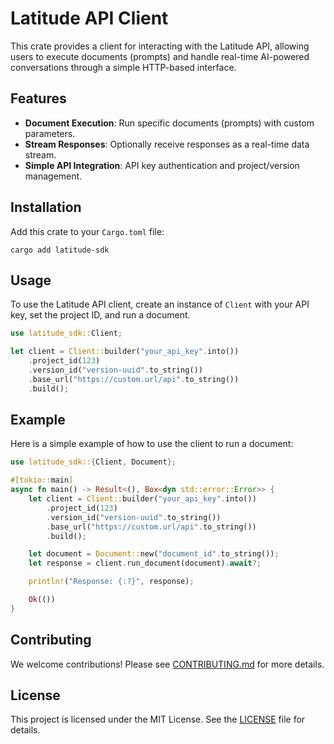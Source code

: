 # Latitude API Client

This crate provides a client for interacting with the Latitude API, allowing users to execute documents (prompts) and handle real-time AI-powered conversations through a simple HTTP-based interface.

## Features

- **Document Execution**: Run specific documents (prompts) with custom parameters.
- **Stream Responses**: Optionally receive responses as a real-time data stream.
- **Simple API Integration**: API key authentication and project/version management.

## Installation

Add this crate to your `Cargo.toml` file:

```
cargo add latitude-sdk
```

## Usage

To use the Latitude API client, create an instance of `Client` with your API key, set the project ID, and run a document.

```rust
use latitude_sdk::Client;

let client = Client::builder("your_api_key".into())
    .project_id(123)
    .version_id("version-uuid".to_string())
    .base_url("https://custom.url/api".to_string())
    .build();
```

## Example

Here is a simple example of how to use the client to run a document:

```rust
use latitude_sdk::{Client, Document};

#[tokio::main]
async fn main() -> Result<(), Box<dyn std::error::Error>> {
    let client = Client::builder("your_api_key".into())
        .project_id(123)
        .version_id("version-uuid".to_string())
        .base_url("https://custom.url/api".to_string())
        .build();

    let document = Document::new("document_id".to_string());
    let response = client.run_document(document).await?;

    println!("Response: {:?}", response);

    Ok(())
}
```

## Contributing

We welcome contributions! Please see [CONTRIBUTING.md](CONTRIBUTING.md) for more details.

## License

This project is licensed under the MIT License. See the [LICENSE](LICENSE) file for details.

